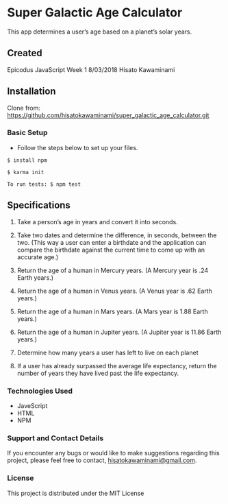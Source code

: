 # Super Galactic Age Calculator

This app determines a user’s age based on a planet’s solar years.

## Created
Epicodus JavaScript Week 1 8/03/2018
Hisato Kawaminami

## Installation
Clone from:
https://github.com/hisatokawaminami/super_galactic_age_calculator.git



### Basic Setup

* Follow the steps below to set up your files.

```
$ install npm
```

```
$ karma init

 ```

 ```
 To run tests: $ npm test
 ```


## Specifications

1. Take a person’s age in years and convert it into seconds.


2. Take two dates and determine the difference, in seconds, between the two. (This way a user can enter a birthdate and the application can compare the birthdate against the current time to come up with an accurate age.)

3. Return the age of a human in Mercury years. (A Mercury year is .24 Earth years.)

4. Return the age of a human in Venus years. (A Venus year is .62 Earth years.)

5. Return the age of a human in Mars years. (A Mars year is 1.88 Earth years.)

6. Return the age of a human in Jupiter years. (A Jupiter year is 11.86 Earth years.)

7. Determine how many years a user has left to live on each planet

8. If a user has already surpassed the average life expectancy, return the number of years they have lived past the life expectancy.

### Technologies Used

* JaveScript
* HTML
* NPM

### Support and Contact Details
If you encounter any bugs or would like to make suggestions regarding this project, please feel free to contact, hisatokawaminami@gmail.com.



### License

This project is distributed under the MIT License
